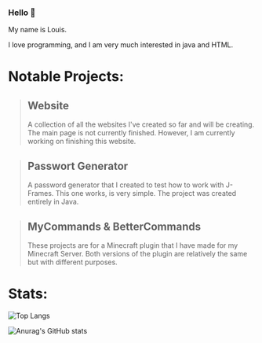 ### Hello 👋

My name is Louis.

I love programming, and I am very much interested in java and HTML.

# Notable Projects:

> ## Website
>A collection of all the websites I've created so far and will be creating. The main page is not currently finished.
> However, I am currently working on finishing this website.

> ## Passwort Generator
> A password generator that I created to test how to work with J-Frames. This one works, is very simple. The project was
> created entirely in Java.

> ## MyCommands & BetterCommands
>These projects are for a Minecraft plugin that I have made for my Minecraft Server. Both versions of the plugin are
> relatively the same but with different purposes.

# Stats:

![Top Langs](https://github-readme-stats.vercel.app/api/top-langs/?username=LouisSpielt&langs_count=12&theme=dark&show_icons=true)

![Anurag's GitHub stats](https://github-readme-stats.vercel.app/api?username=LouisSpielt&theme=dark&show_icons=true)
